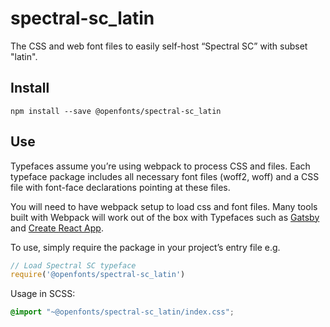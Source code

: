 
# spectral-sc_latin

The CSS and web font files to easily self-host “Spectral SC” with subset "latin".

## Install

`npm install --save @openfonts/spectral-sc_latin`

## Use

Typefaces assume you’re using webpack to process CSS and files. Each typeface
package includes all necessary font files (woff2, woff) and a CSS file with
font-face declarations pointing at these files.

You will need to have webpack setup to load css and font files. Many tools built
with Webpack will work out of the box with Typefaces such as [Gatsby](https://github.com/gatsbyjs/gatsby)
and [Create React App](https://github.com/facebookincubator/create-react-app).

To use, simply require the package in your project’s entry file e.g.

```javascript
// Load Spectral SC typeface
require('@openfonts/spectral-sc_latin')
```

Usage in SCSS:
```scss
@import "~@openfonts/spectral-sc_latin/index.css";
```
